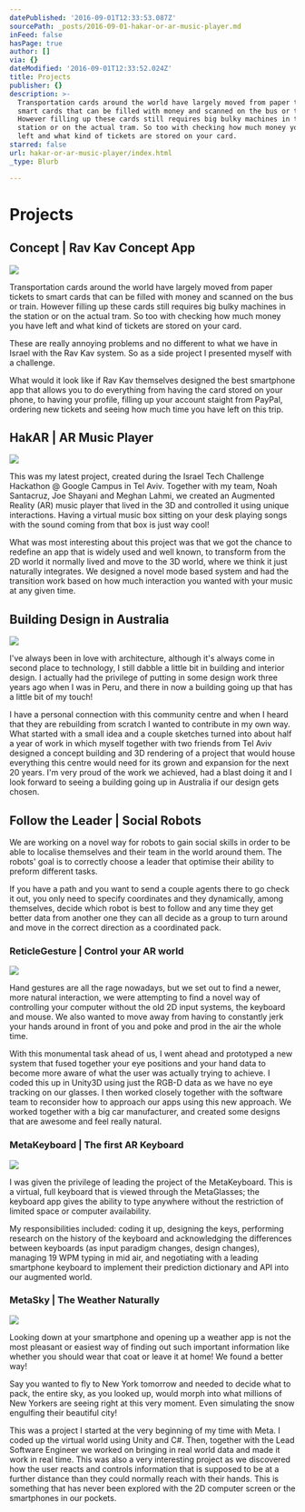 ```yaml
---
datePublished: '2016-09-01T12:33:53.087Z'
sourcePath: _posts/2016-09-01-hakar-or-ar-music-player.md
inFeed: false
hasPage: true
author: []
via: {}
dateModified: '2016-09-01T12:33:52.024Z'
title: Projects
publisher: {}
description: >-
  Transportation cards around the world have largely moved from paper tickets to
  smart cards that can be filled with money and scanned on the bus or train.
  However filling up these cards still requires big bulky machines in the
  station or on the actual tram. So too with checking how much money you have
  left and what kind of tickets are stored on your card.
starred: false
url: hakar-or-ar-music-player/index.html
_type: Blurb

---
```

# Projects

## Concept | Rav Kav Concept App
![](https://s3-us-west-2.amazonaws.com/the-grid-img/p/f266f4d289c0f1ae97de3bc4e9dcfafef0c1fa6e.png)

Transportation cards around the world have largely moved from paper tickets to smart cards that can be filled with money and scanned on the bus or train. However filling up these cards still requires big bulky machines in the station or on the actual tram. So too with checking how much money you have left and what kind of tickets are stored on your card.

These are really annoying problems and no different to what we have in Israel with the Rav Kav system. So as a side project I presented myself with a challenge.

What would it look like if Rav Kav themselves designed the best smartphone app that allows you to do everything from having the card stored on your phone, to having your profile, filling up your account staight from PayPal, ordering new tickets and seeing how much time you have left on this trip.

## HakAR | AR Music Player​
![](https://the-grid-user-content.s3-us-west-2.amazonaws.com/e555630a-d47b-4314-81cb-e84483dff0db.jpg)

This was my latest project, created during the Israel Tech Challenge Hackathon @ Google Campus in Tel Aviv. Together with my team, Noah Santacruz, Joe Shayani and Meghan Lahmi, we created an Augmented Reality (AR) music player that lived in the 3D and controlled it using unique interactions. Having a virtual music box sitting on your desk playing songs with the sound coming from that box is just way cool!

What was most interesting about this project was that we got the chance to redefine an app that is widely used and well known, to transform from the 2D world it normally lived and move to the 3D world, where we think it just naturally integrates. We designed a novel mode based system and had the transition work based on how much interaction you wanted with your music at any given time.

## Building Design in Australia
![](https://the-grid-user-content.s3-us-west-2.amazonaws.com/e1bc1ef4-8d8b-4f3d-98de-ad6ee37342bd.png)

I've always been in love with architecture, although it's always come in second place to technology, I still dabble a little bit in building and interior design. I actually had the privilege of putting in some design work three years ago when I was in Peru, and there in now a building going up that has a little bit of my touch!

I have a personal connection with this community centre and when I heard that they are rebuilding from scratch I wanted to contribute in my own way. What started with a small idea and a couple sketches turned into about half a year of work in which myself together with two friends from Tel Aviv designed a concept building and 3D rendering of a project that would house everything this centre would need for its grown and expansion for the next 20 years. I'm very proud of the work we achieved, had a blast doing it and I look forward to seeing a building going up in Australia if our design gets chosen.

## Follow the Leader | Social Robots​

We are working on a novel way for robots to gain social skills in order to be able to localise themselves and their team in the world around them. The robots' goal is to correctly choose a leader that optimise their ability to preform different tasks.

If you have a path and you want to send a couple agents there to go check it out, you only need to specify coordinates and they dynamically, among themselves, decide which robot is best to follow and any time they get better data from another one they can all decide as a group to turn around and move in the correct direction as a coordinated pack.

### ReticleGesture | Control your AR world
![](https://the-grid-user-content.s3-us-west-2.amazonaws.com/a5c503fd-7cf8-47eb-86c8-ba343c9187eb.png)

Hand gestures are all the rage nowadays, but we set out to find a newer, more natural interaction, we were attempting to find a novel way of controlling your computer without the old 2D input systems, the keyboard and mouse. We also wanted to move away from having to constantly jerk your hands around in front of you and poke and prod in the air the whole time.

With this monumental task ahead of us, I went ahead and prototyped a new system that fused together your eye positions and your hand data to become more aware of what the user was actually trying to achieve. I coded this up in Unity3D using just the RGB-D data as we have no eye tracking on our glasses. I then worked closely together with the software team to reconsider how to approach our apps using this new approach. We worked together with a big car manufacturer, and created some designs that are awesome and feel really natural.

### MetaKeyboard | The first AR Keyboard
![](https://the-grid-user-content.s3-us-west-2.amazonaws.com/8046a37d-2095-467e-84da-5dbf89c825dd.jpg)

I was given the privilege of leading the project of the MetaKeyboard. This is a virtual, full keyboard that is viewed through the MetaGlasses; the keyboard app gives the ability to type anywhere without the restriction of limited space or computer availability.

My responsibilities included: coding it up, designing the keys, performing research on the history of the keyboard and acknowledging the differences between keyboards (as input paradigm changes, design changes), managing 19 WPM typing in mid air, and negotiating with a leading smartphone keyboard to implement their prediction dictionary and API into our augmented world.

### MetaSky | The Weather Naturally​
![](https://the-grid-user-content.s3-us-west-2.amazonaws.com/3abb9258-6f3d-444d-b72c-4de85ab40d22.png)

Looking down at your smartphone and opening up a weather app is not the most pleasant or easiest way of finding out such important information like whether you should wear that coat or leave it at home! We found a better way!

Say you wanted to fly to New York tomorrow and needed to decide what to pack, the entire sky, as you looked up, would morph into what millions of New Yorkers are seeing right at this very moment. Even simulating the snow engulfing their beautiful city!

This was a project I started at the very beginning of my time with Meta. I coded up the virtual world using Unity and C\#. Then, together with the Lead Software Engineer we worked on bringing in real world data and made it work in real time. This was also a very interesting project as we discovered how the user reacts and controls information that is supposed to be at a further distance than they could normally reach with their hands. This is something that has never been explored with the 2D computer screen or the smartphones in our pockets.